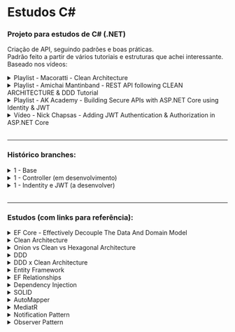 # Estudos C#

### Projeto para estudos de C# (.NET)

Criação de API, seguindo padrões e boas práticas. </br>
Padrão feito a partir de vários tutoriais e estruturas que achei interessante. </br>
Baseado nos vídeos:

<details>
<summary>Playlist - Macoratti - Clean Architecture</summary>
https://www.youtube.com/watch?v=ZWfrI5Bu6so&list=PLJ4k1IC8GhW3GICba2dLmiTZrVPw0SthC
</details>
<details>
<summary>Playlist - Amichai Mantinband - REST API following CLEAN ARCHITECTURE & DDD Tutorial</summary>
https://www.youtube.com/watch?v=fhM0V2N1GpY&list=PLzYkqgWkHPKBcDIP5gzLfASkQyTdy0t4k
</details>
<details>
<summary>Playlist - AK Academy - Building Secure APIs with ASP.NET Core using Identity & JWT</summary>
https://www.youtube.com/watch?v=gsx3xCiJJlY&list=PLFJQnCcZXWjuHP03Kgf46FrX5L2fRzDsx
</details>
<details>
<summary>Vídeo - Nick Chapsas - Adding JWT Authentication & Authorization in ASP.NET Core</summary>
https://www.youtube.com/watch?v=mgeuh8k3I4g
</details>
</br>

---

### Histórico branches:

<details>
<summary>1 - Base</summary>
<ul>
  <li>Implementado estrutura base com projetos e pastas;</li>
  <li>Implementado contexts do Identity e Data (Products);</li>
  <li>Migrations iniciais;</li>
  <li>Ordem de progresso:
    <ol>
        <li>Criado projetos e pastas</li>
        <li>Criado context do Identity</li>
        <li>Criado entidades</li>
        <li>Criado context das entidades</li>
        <li>Criado injeção de dependências dos contextos do Identity e Data (entidades)</li>
        <li>Criado mapping para relação 1:1 (Product <-> Description)</li>
        <li>Executado migrations</li>
        <li>Atualizado database</li>
    </ol>
  </li>
</ul> 
</details>

<details>
<summary>1 - Controller (em desenvolvimento)</summary>
<ul>
  <li>Implementado controllers para inserção e retorno de dados</li>
  <li>Ordem de progresso:
    <ol>
        <li>Criado Interfaces de Services e Repositories de Product, Description, Category e Tag</li>
        <li>Criado Classes de Services e Repositories de Product, Description, Category e Tag</li>
        <li>Criado Injeção de Services e Repositories de Product, Description, Category e Tag</li>
        <li>Criado endpoint para Product</li>
        <li>(Inicialmente colocado as classes relacionadas com o Product como nullable para testes)</li>
    </ol>
  </li>
</ul> 
</details>

<details>
<summary>1 - Indentity e JWT (a desenvolver)</summary>
</details>
</br>

---

### Estudos (com links para referência):

<details>
<summary>EF Core - Effectively Decouple The Data And Domain Model</summary>
https://www.c-sharpcorner.com/article/ef-core-effectively-decouple-the-data-and-domain-model/
</details>
<details>
<summary>Clean Architecture</summary>
https://www.c-sharpcorner.com/article/clean-architecture-in-asp-net-core-web-api/#:~:text=What%20is%20Clean%20Architecture,data%20access%20and%20infrastructure%20concerns
</details>
<details>
<summary>Onion vs Clean vs Hexagonal Architecture</summary>
https://medium.com/@edamtoft/onion-vs-clean-vs-hexagonal-architecture-9ad94a27da91
</details>
<details>
<summary>DDD</summary>
https://learn.microsoft.com/en-us/dotnet/architecture/microservices/microservice-ddd-cqrs-patterns/ddd-oriented-microservice
</details>
<details>
<summary>DDD x Clean Architecture</summary>
https://softwareengineering.stackexchange.com/questions/405973/difference-between-domain-driven-design-and-clean-architecture
</details>
<details>
<summary>Entity Framework</summary>
https://learn.microsoft.com/en-us/ef/core/
</details>
<details>
<summary>EF Relationships</summary>
https://learn.microsoft.com/en-us/ef/core/modeling/relationships?tabs=fluent-api%2Cfluent-api-simple-key%2Csimple-key
</details>
<details>
<summary>Dependency Injection</summary>
https://learn.microsoft.com/en-us/dotnet/core/extensions/dependency-injection
</details>
<details>F
<summary>SOLID</summary>
- https://medium.com/beelabacademy/princípios-de-s-o-l-i-d-em-c-guia-prático-cbb1e6584284
- https://www.c-sharpcorner.com/UploadFile/damubetha/solid-principles-in-C-Sharp/
</details>
<details>
<summary>AutoMapper</summary>
https://www.macoratti.net/15/07/net_amap1.htm
</details>
<details>
<summary>MediatR</summary>
https://www.macoratti.net/20/07/aspc_mediatr1.htm
</details>
<details>
<summary>Notification Pattern</summary>
- https://medium.com/tableless/não-lance-exceptions-em-seu-domínio-use-notifications-70b31f7148d3
- https://blog.tiagopariz.com/c-with-patterns-notification/
</details>
<details>
<summary>Observer Pattern</summary>
- https://refactoring.guru/design-patterns/observer/csharp/example#:~:text=Observer%20is%20a%20behavioral%20design,that%20implements%20a%20subscriber%20interface.
- https://learn.microsoft.com/pt-br/dotnet/standard/events/observer-design-pattern
</details>
